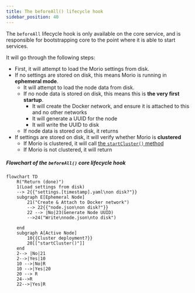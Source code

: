 ```yaml
---
title: The beforeAll() lifecycle hook
sidebar_position: 40
---
```


The `beforeAll` lifecycle hook is only available on the core service, and is
responsible for bootstrapping core to the point where it is able to start
services.

It will go through the following steps:

- First, it will attempt to load the Morio settings from disk.
- If no settings are stored on disk, this means Morio is running in __ephemeral mode__.
  - It will attempt to load the node data from disk.
  - If no node data is stored on disk, this means this is __the very first startup__.
    - It will create the Docker network, and ensure it is attached to this and no other networks
    - It will generate a UUID for the node
    - It will write the UUID to disk
  - If node data is stored on disk, it returns
- If settings are stored on disk, it will verify whether Morio is __clustered__
  - If Morio is clustered, it will call [the `startCluster()` method](/docs/guides/core/startcluster)
  - If Morio is not clustered, it will return

##### Flowchart of the `beforeAll()` core lifecycle hook

```mermaid
flowchart TD
    R("Return (done)")
    1(Load settings from disk)
    --> 2{{"settings.[timestamp].yaml\non disk?"}}
    subgraph E[Ephemeral Node]
        21("Create & Attach to Docker network")
        --> 22{{"node.json\non disk?"}}
        22 --> |No|23(Generate Node UUID)
        -->24("Write\nnode.json\nto disk")

    end
    subgraph A[Active Node]
        10{{Cluster deployment?}}
        20[["startCluster()"]]
    end
    2--> |No|21
    2-->|Yes|10
    10 -->|No|R
    10 -->|Yes|20
    20 --> R
    24-->R
    22-->|Yes|R
```
